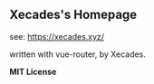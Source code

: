 ## Xecades's Homepage

see: https://xecades.xyz/

written with vue-router, by Xecades.

**MIT License**
